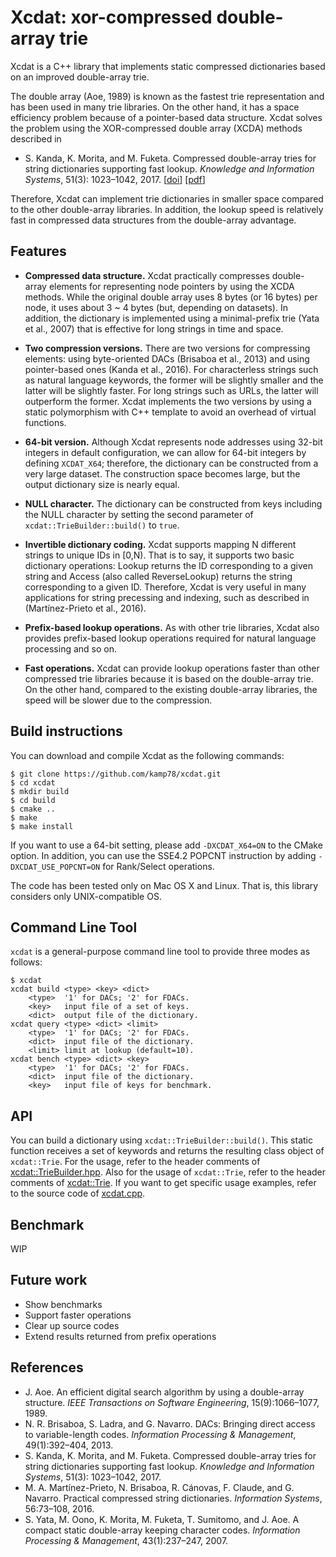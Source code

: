 # Xcdat: xor-compressed double-array trie

Xcdat is a C++ library that implements static compressed dictionaries based on an improved double-array trie.

The double array (Aoe, 1989) is known as the fastest trie representation and has been used in many trie libraries. On the other hand, it has a space efficiency problem because of a pointer-based data structure.
Xcdat solves the problem using the XOR-compressed double array (XCDA) methods described in

- S. Kanda, K. Morita, and M. Fuketa. Compressed double-array tries for string dictionaries supporting fast lookup. _Knowledge and Information Systems_, 51(3): 1023–1042, 2017. [[doi](http://dx.doi.org/10.1007/s10115-016-0999-8)] [[pdf](https://sites.google.com/site/shnskknd/KAIS2016.pdf)]

Therefore, Xcdat can implement trie dictionaries in smaller space compared to the other double-array libraries.
In addition, the lookup speed is relatively fast in compressed data structures from the double-array advantage.

## Features

- **Compressed data structure.** Xcdat practically compresses double-array elements for representing node pointers by using the XCDA methods. While the original double array uses 8 bytes (or 16 bytes) per node, it uses about 3 ~ 4 bytes (but, depending on datasets). In addition, the dictionary is implemented using a minimal-prefix trie (Yata et al., 2007) that is effective for long strings in time and space.

- **Two compression versions.** There are two versions for compressing elements: using byte-oriented DACs (Brisaboa et al., 2013) and using pointer-based ones (Kanda et al., 2016). For characterless strings such as natural language keywords, the former will be slightly smaller and the latter will be slightly faster. For long strings such as URLs, the latter will outperform the former. Xcdat implements the two versions by using a static polymorphism with C++ template to avoid an overhead of virtual functions. 

- **64-bit version.** Although Xcdat represents node addresses using 32-bit integers in default configuration, we can allow for 64-bit integers by defining `XCDAT_X64`; therefore, the dictionary can be constructed from a very large dataset. The construction space becomes large, but the output dictionary size is nearly equal.

- **NULL character.** The dictionary can be constructed from keys including the NULL character by setting the second parameter of `xcdat::TrieBuilder::build()` to `true`.

- **Invertible dictionary coding.** Xcdat supports mapping N different strings to unique IDs in [0,N). That is to say, it supports two basic dictionary operations: Lookup returns the ID corresponding to a given string and Access (also called ReverseLookup) returns the string corresponding to a given ID. Therefore, Xcdat is very useful in many applications for string precessing and indexing, such as described in (Martínez-Prieto et al., 2016).

- **Prefix-based lookup operations.** As with other trie libraries, Xcdat also provides prefix-based lookup operations required for natural language processing and so on.

- **Fast operations.** Xcdat can provide lookup operations faster than other compressed trie libraries because it is based on the double-array trie. On the other hand, compared to the existing double-array libraries, the speed will be slower due to the compression.

## Build instructions

You can download and compile Xcdat as the following commands:

```
$ git clone https://github.com/kamp78/xcdat.git
$ cd xcdat
$ mkdir build
$ cd build
$ cmake ..
$ make
$ make install
```

If you want to use a 64-bit setting, please add `-DXCDAT_X64=ON` to the CMake option. In addition, you can use the SSE4.2 POPCNT instruction by adding `-DXCDAT_USE_POPCNT=ON` for Rank/Select operations.

The code has been tested only on Mac OS X and Linux. That is, this library considers only UNIX-compatible OS.


## Command Line Tool

`xcdat` is a general-purpose command line tool to provide three modes as follows:

```
$ xcdat 
xcdat build <type> <key> <dict>
	<type>	'1' for DACs; '2' for FDACs.
	<key> 	input file of a set of keys.
	<dict>	output file of the dictionary.
xcdat query <type> <dict> <limit>
	<type> 	'1' for DACs; '2' for FDACs.
	<dict> 	input file of the dictionary.
	<limit>	limit at lookup (default=10).
xcdat bench <type> <dict> <key>
	<type>	'1' for DACs; '2' for FDACs.
	<dict>	input file of the dictionary.
	<key> 	input file of keys for benchmark.
```


## API

You can build a dictionary using `xcdat::TrieBuilder::build()`. 
This static function receives a set of keywords and returns the resulting class object of `xcdat::Trie`.
For the usage, refer to the header comments of [xcdat::TrieBuilder.hpp](https://github.com/kamp78/xcdat/blob/master/src/TrieBuilder.hpp).
Also for the usage of `xcdat::Trie`, refer to the header comments of [xcdat::Trie](https://github.com/kamp78/xcdat/blob/master/src/Trie.hpp).
If you want to get specific usage examples, refer to the source code of [xcdat.cpp](https://github.com/kamp78/xcdat/blob/master/src/xcdat.cpp).

## Benchmark

WIP

## Future work

- Show benchmarks
- Support faster operations
- Clear up source codes
- Extend results returned from prefix operations

## References

- J. Aoe. An efficient digital search algorithm by using a double-array structure. _IEEE Transactions on Software Engineering_, 15(9):1066–1077, 1989.
- N. R. Brisaboa, S. Ladra, and G. Navarro. DACs: Bringing direct access to variable-length codes. _Information Processing & Management_, 49(1):392–404, 2013.
- S. Kanda, K. Morita, and M. Fuketa. Compressed double-array tries for string dictionaries supporting fast lookup. _Knowledge and Information Systems_, 51(3): 1023–1042, 2017.
- M. A. Martínez-Prieto, N. Brisaboa, R. Cánovas, F. Claude, and G. Navarro. Practical compressed string dictionaries. _Information Systems_, 56:73–108, 2016.
- S. Yata, M. Oono, K. Morita, M. Fuketa, T. Sumitomo, and J. Aoe. A compact static double-array keeping character codes. _Information Processing & Management_, 43(1):237–247, 2007.
